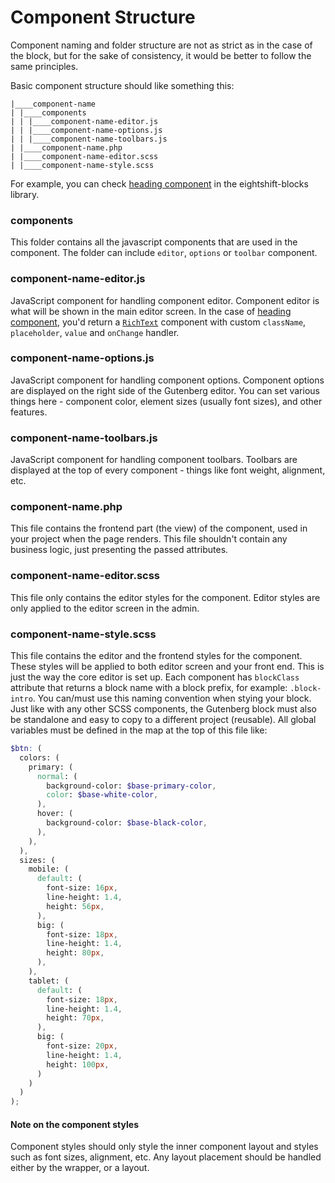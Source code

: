 # Component Structure

Component naming and folder structure are not as strict as in the case of the block, but for the sake of consistency, it would be better to follow the same principles.

Basic component structure should like something this:

```shell
|____component-name
| |____components
| | |____component-name-editor.js
| | |____component-name-options.js
| | |____component-name-toolbars.js
| |____component-name.php
| |____component-name-editor.scss
| |____component-name-style.scss
```

For example, you can check [heading component](https://github.com/infinum/eightshift-blocks/tree/develop/blocks/components/heading) in the eightshift-blocks library.

### components
This folder contains all the javascript components that are used in the component. The folder can include `editor`, `options` or `toolbar` component.

### component-name-editor.js
JavaScript component for handling component editor. Component editor is what will be shown in the main editor screen. In the case of [heading component](https://github.com/infinum/eightshift-blocks/tree/develop/blocks/components/heading), you'd return a [`RichText`](https://developer.wordpress.org/block-editor/developers/richtext/) component with custom `className`, `placeholder`, `value` and `onChange` handler. 

### component-name-options.js
JavaScript component for handling component options. Component options are displayed on the right side of the Gutenberg editor. You can set various things here - component color, element sizes (usually font sizes), and other features.

### component-name-toolbars.js
JavaScript component for handling component toolbars. Toolbars are displayed at the top of every component - things like font weight, alignment, etc.

### component-name.php
This file contains the frontend part (the view) of the component, used in your project when the page renders. This file shouldn't contain any business logic, just presenting the passed attributes.

### component-name-editor.scss
This file only contains the editor styles for the component. Editor styles are only applied to the editor screen in the admin.

### component-name-style.scss
This file contains the editor and the frontend styles for the component. These styles will be applied to both editor screen and your front end. This is just the way the core editor is set up. Each component has `blockClass` attribute that returns a block name with a block prefix, for example: `.block-intro`. You can/must use this naming convention when stying your block. Just like with any other SCSS components, the Gutenberg block must also be standalone and easy to copy to a different project (reusable). All global variables must be defined in the map at the top of this file like:

```scss
$btn: (
  colors: (
    primary: (
      normal: (
        background-color: $base-primary-color,
        color: $base-white-color,
      ),
      hover: (
        background-color: $base-black-color,
      ),
    ),
  ),
  sizes: (
    mobile: (
      default: (
        font-size: 16px,
        line-height: 1.4,
        height: 56px,
      ),
      big: (
        font-size: 18px,
        line-height: 1.4,
        height: 80px,
      ),
    ),
    tablet: (
      default: (
        font-size: 18px,
        line-height: 1.4,
        height: 70px,
      ),
      big: (
        font-size: 20px,
        line-height: 1.4,
        height: 100px,
      )
    )
  )
);
```

#### Note on the component styles

Component styles should only style the inner component layout and styles such as font sizes, alignment, etc. Any layout placement should be handled either by the wrapper, or a layout. 
